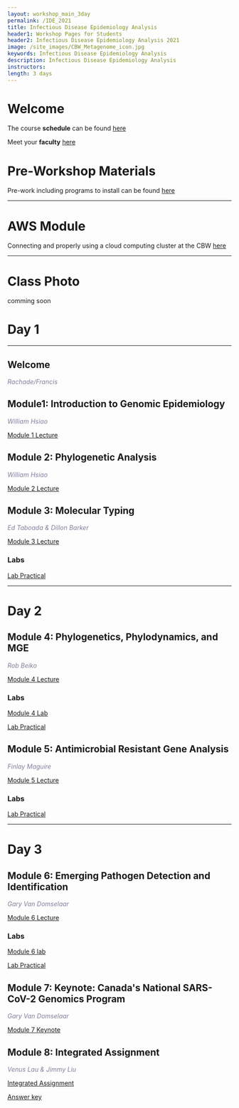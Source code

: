 ```yaml
---
layout: workshop_main_3day
permalink: /IDE_2021
title: Infectious Disease Epidemiology Analysis
header1: Workshop Pages for Students
header2: Infectious Disease Epidemiology Analysis 2021
image: /site_images/CBW_Metagenome_icon.jpg
keywords: Infectious Disease Epidemiology Analysis
description: Infectious Disease Epidemiology Analysis
instructors: 
length: 3 days
---
```


# Welcome <a id="welcome"></a> 

The course **schedule** can be found [here](https://bioinformaticsdotca.github.io/IDE_2021_schedule)

Meet your **faculty** [here](https://drive.google.com/file/d/1tmEVi_AlF6mNKuJuwI837BR2GJCDkOPR/view?usp=sharing)

# Pre-Workshop Materials <a id="preworkshop"></a>

Pre-work including programs to install can be found [here](https://forms.gle/2bS42KbAhud7gBY16)

***

# AWS Module <a id="preworkshop"></a>

Connecting and properly using a cloud computing cluster at the CBW [here](https://bioinformaticsdotca.github.io/AWS_v2_2021)

***

# Class Photo

comming soon



# Day 1 <a id="day1"></a>

***

## Welcome

*<font color="#827e9c"> Rachade/Francis</font>*

## Module1: Introduction to Genomic Epidemiology

*<font color="#827e9c">William Hsiao</font>*  

[Module 1 Lecture](https://drive.google.com/file/d/1Ce-9AeZ9BcUJvUGR4WPyVEFlKMMWRaZN/view?usp=sharing)


## Module 2: Phylogenetic Analysis
*<font color="#827e9c">William Hsiao</font>*  

[Module 2 Lecture](https://drive.google.com/file/d/1bnl8-_3k4fD4veDO9jsmav2NgKTikDDc/view?usp=sharing)
 

## Module 3: Molecular Typing

*<font color="#827e9c">Ed Taboada & Dillon Barker </font>*  

[Module 3 Lecture](https://drive.google.com/file/d/1p-U4_mngwjXBcVBgo12iaTUwp0bWZnQ6/view?usp=sharing)

### Labs
 
[Lab Practical](https://bioinformaticsdotca.github.io/IDE_2021_Module3_lab)

***
# Day 2 <a id="day2"></a>

## Module 4: Phylogenetics, Phylodynamics, and MGE

*<font color="#827e9c">Rob Beiko</font>*  

[Module 4 Lecture](https://drive.google.com/file/d/1kfQ75t4zrcgQsCEBvMXExo6ZlYREal6p/view?usp=sharing)
 
### Labs

[Module 4 Lab](https://drive.google.com/file/d/1-OC9TOOlN4DLoWOX0NitipOhFuWsVB9f/view?usp=sharing)

[Lab Practical](https://bioinformaticsdotca.github.io/IDE_2021_Module4_lab)

## Module 5: Antimicrobial Resistant Gene Analysis

*<font color="#827e9c">Finlay Maguire</font>*  

[Module 5 Lecture](https://drive.google.com/file/d/1NkhEW4wymdcyNTXR4a3dWUhewakCjCyL/view?usp=sharing)
 
### Labs
 
[Lab Practical](https://bioinformaticsdotca.github.io/IDE_2021_Module5_lab)

***
# Day 3 <a id="day3"></a>

## Module 6: Emerging Pathogen Detection and Identification

*<font color="#827e9c">Gary Van Domselaar</font>*  

[Module 6 Lecture](https://drive.google.com/file/d/1-_P4itLTXumMy1E-cQdJpRj17Zy02OGV/view?usp=sharing)

### Labs
[Module 6 lab](https://drive.google.com/file/d/1PdQbTW2Ax3KV0JisAxYaWsEajSCMfIO8/view?usp=sharing)

[Lab Practical](https://bioinformaticsdotca.github.io/IDE_2021_Module6_lab)

## Module 7: Keynote: Canada's National SARS-CoV-2 Genomics Program

*<font color="#827e9c">Gary Van Domselaar</font>*  

[Module 7 Keynote](https://drive.google.com/file/d/109lYwuF1YeXXY59VSisHI6rDzyqWDaYn/view?usp=sharing)
 
## Module 8: Integrated Assignment

*<font color="#827e9c">Venus Lau & Jimmy Liu</font>*  

[Integrated Assignment](https://bioinformaticsdotca.github.io/IDE_2021_int_assignment)

[Answer key](https://bioinformaticsdotca.github.io/IDE_2021_integrated_assignment)

